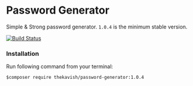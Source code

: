 # Password Generator
Simple & Strong password generator. `1.0.4` is the minimum stable version.

[![Build Status](https://travis-ci.org/thekavish/password-generator.svg?branch=master)](https://travis-ci.org/thekavish/password-generator)

### Installation

Run following command from your terminal:

`$composer require thekavish/password-generator:1.0.4`
